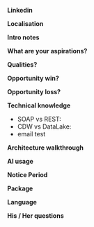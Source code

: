 **Linkedin**


**Localisation**


**Intro notes**


**What are your aspirations?**


**Qualities?**


**Opportunity win?**


**Opportunity loss?**


**Technical knowledge**
- SOAP vs REST:
- CDW vs DataLake:
- email test

**Architecture walkthrough**


**AI usage**


**Notice Period**


**Package**


**Language**


**His / Her questions**